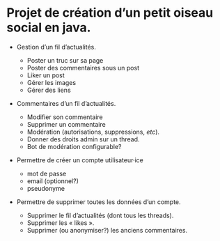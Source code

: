 # Projet de création d’un petit oiseau social en java.

- Gestion d’un fil d’actualités.
  - Poster un truc sur sa page
  - Poster des commentaires sous un post
  - Liker un post
  - Gérer les images
  - Gérer des liens

- Commentaires d’un fil d’actualités.
  - Modifier son commentaire
  - Supprimer un commentaire
  - Modération (autorisations, suppressions, _etc_).
  - Donner des droits admin sur un thread.
  - Bot de modération configurable?

- Permettre de créer un compte utilisateur·ice
  - mot de passe
  - email (optionnel?)
  - pseudonyme

- Permettre de supprimer toutes les données d’un compte.
  - Supprimer le fil d’actualités (dont tous les threads).
  - Supprimer les « likes ».
  - Supprimer (ou anonymiser?) les anciens commentaires.
